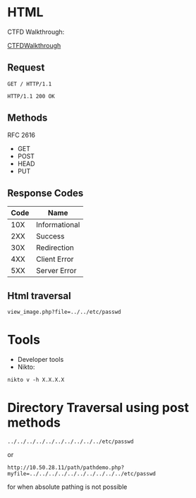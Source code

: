 # HTML

CTFD Walkthrough:

[CTFDWalkthrough](Windows/File_Search.md)
## Request
```
GET / HTTP/1.1

HTTP/1.1 200 OK
```
## Methods
RFC 2616

- GET
- POST
- HEAD
- PUT
## Response Codes
| Code | Name |
| - | - |
| 10X | Informational |
| 2XX | Success |
| 30X | Redirection |
| 4XX | Client Error |
| 5XX | Server Error |

## Html traversal
```
view_image.php?file=../../etc/passwd
```
# Tools
- Developer tools
- Nikto:
```
nikto v -h X.X.X.X
```
# Directory Traversal using post methods
```
../../../../../../../../../../etc/passwd
```
or
```
http://10.50.28.11/path/pathdemo.php?myfile=../../../../../../../../../../etc/passwd
```
for when absolute pathing is not possible
